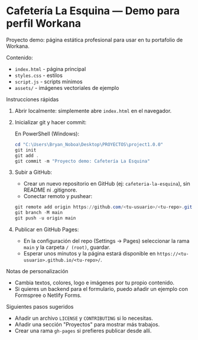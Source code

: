 # Cafetería La Esquina — Demo para perfil Workana

Proyecto demo: página estática profesional para usar en tu portafolio de Workana.

Contenido:
- `index.html` - página principal
- `styles.css` - estilos
- `script.js` - scripts mínimos
- `assets/` - imágenes vectoriales de ejemplo

Instrucciones rápidas

1. Abrir localmente: simplemente abre `index.html` en el navegador.

2. Inicializar git y hacer commit:

   En PowerShell (Windows):

   ```powershell
   cd "C:\Users\Bryan_Noboa\Desktop\PROYECTOS\project1.0.0"
   git init
   git add .
   git commit -m "Proyecto demo: Cafetería La Esquina"
   ```

3. Subir a GitHub:

   - Crear un nuevo repositorio en GitHub (ej: `cafeteria-la-esquina`), sin README ni .gitignore.
   - Conectar remoto y pushear:

   ```powershell
   git remote add origin https://github.com/<tu-usuario>/<tu-repo>.git
   git branch -M main
   git push -u origin main
   ```

4. Publicar en GitHub Pages:

   - En la configuración del repo (Settings → Pages) seleccionar la rama `main` y la carpeta `/ (root)`, guardar.
   - Esperar unos minutos y la página estará disponible en `https://<tu-usuario>.github.io/<tu-repo>/`.

Notas de personalización

- Cambia textos, colores, logo e imágenes por tu propio contenido.
- Si quieres un backend para el formulario, puedo añadir un ejemplo con Formspree o Netlify Forms.

Siguientes pasos sugeridos

- Añadir un archivo `LICENSE` y `CONTRIBUTING` si lo necesitas.
- Añadir una sección "Proyectos" para mostrar más trabajos.
- Crear una rama `gh-pages` si prefieres publicar desde allí.
